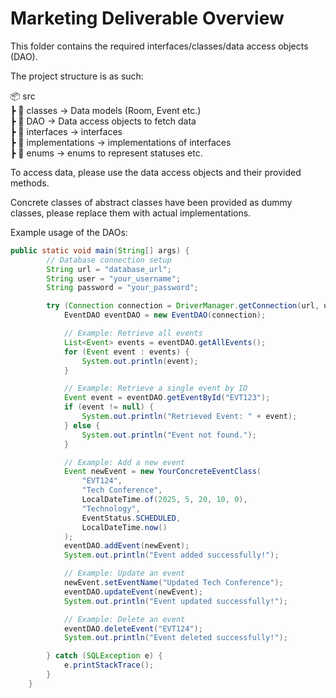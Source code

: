 # Marketing Deliverable Overview

This folder contains the required interfaces/classes/data access objects (DAO).

The project structure is as such:

📦 src  
┣ 📂 classes → Data models (Room, Event etc.)  
┣ 📂 DAO → Data access objects to fetch data   
┣ 📂 interfaces → interfaces  
┣ 📂 implementations → implementations of interfaces  
┣ 📂 enums → enums to represent statuses etc.

To access data, please use the data access objects and their provided methods.

Concrete classes of abstract classes have been provided as dummy classes, please replace them with actual implementations.

Example usage of the DAOs:
```java
public static void main(String[] args) {
        // Database connection setup
        String url = "database_url";
        String user = "your_username";
        String password = "your_password";

        try (Connection connection = DriverManager.getConnection(url, user, password)) {
            EventDAO eventDAO = new EventDAO(connection);

            // Example: Retrieve all events
            List<Event> events = eventDAO.getAllEvents();
            for (Event event : events) {
                System.out.println(event);
            }

            // Example: Retrieve a single event by ID
            Event event = eventDAO.getEventById("EVT123");
            if (event != null) {
                System.out.println("Retrieved Event: " + event);
            } else {
                System.out.println("Event not found.");
            }

            // Example: Add a new event
            Event newEvent = new YourConcreteEventClass(
                "EVT124", 
                "Tech Conference", 
                LocalDateTime.of(2025, 5, 20, 10, 0), 
                "Technology", 
                EventStatus.SCHEDULED, 
                LocalDateTime.now()
            );
            eventDAO.addEvent(newEvent);
            System.out.println("Event added successfully!");

            // Example: Update an event
            newEvent.setEventName("Updated Tech Conference");
            eventDAO.updateEvent(newEvent);
            System.out.println("Event updated successfully!");

            // Example: Delete an event
            eventDAO.deleteEvent("EVT124");
            System.out.println("Event deleted successfully!");

        } catch (SQLException e) {
            e.printStackTrace();
        }
    }
```